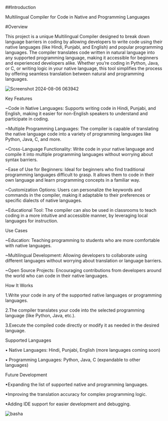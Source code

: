 ##Introduction

Multilingual Compiler for Code in Native and Programming Languages

#Overview

This project is a unique Multilingual Compiler designed to break down language barriers in coding by allowing developers to write code using their native languages (like Hindi, Punjabi, and English) and popular programming languages. The compiler translates code written in natural language into any supported programming language, making it accessible for beginners and experienced developers alike. Whether you’re coding in Python, Java, or C, or writing logic in your native language, this tool simplifies the process by offering seamless translation between natural and programming languages.


![Screenshot 2024-08-06 063942](https://github.com/user-attachments/assets/df23cd82-df6f-46ce-9f31-f35e966c7bbd)

Key Features

 ~Code in Native Languages: Supports writing code in Hindi, Punjabi, and English, making it easier for non-English speakers to understand and participate in coding.

 ~Multiple Programming Languages: The compiler is capable of translating the native language code into a variety of programming languages like Python, Java, C, and more.

 ~Cross-Language Functionality: Write code in your native language and compile it into multiple programming languages without worrying about syntax barriers.

 ~Ease of Use for Beginners: Ideal for beginners who find traditional programming languages difficult to grasp. It allows them to code in their own language and learn programming concepts in a familiar way.

 ~Customization Options: Users can personalize the keywords and commands in the compiler, making it adaptable to their preferences or specific dialects of native languages.

 ~Educational Tool: The compiler can also be used in classrooms to teach coding in a more intuitive and accessible manner, by leveraging local languages for instruction.

Use Cases

 ~Education: Teaching programming to students who are more comfortable with native languages.

 ~Multilingual Development: Allowing developers to collaborate using different languages without worrying about translation or language barriers.

 ~Open Source Projects: Encouraging contributions from developers around the world who can code in their native languages.

How It Works

 1.Write your code in any of the supported native languages or programming languages.

 2.The compiler translates your code into the selected programming language (like Python, Java, etc.).

 3.Execute the compiled code directly or modify it as needed in the desired language.

Supported Languages

 •	Native Languages: Hindi, Punjabi, English (more languages coming soon)

 •  Programming Languages: Python, Java, C (expandable to other languages)

Future Development

 •Expanding the list of supported native and      programming languages.

 •Improving the translation accuracy for complex programming logic.

 •Adding IDE support for easier development and debugging.

![basha](https://github.com/user-attachments/assets/524eaf6f-ff9e-4761-9bc6-d195f0502e9b)
